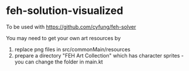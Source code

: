 # feh-solution-visualized

To be used with https://github.com/cyfung/feh-solver

You may need to get your own art resources by
1. replace png files in src/commonMain/resources
2. prepare a directory "FEH Art Collection" which has character sprites - you can change the folder in main.kt 
